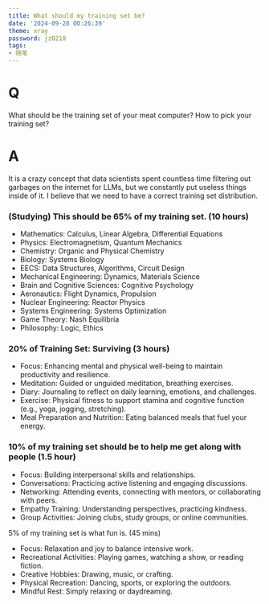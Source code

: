 ```yaml
---
title: What should my training set be?
date: '2024-09-28 00:26:39'
theme: xray
password: jz0218
tags:
- 随笔
---
```


# Q
What should be the training set of your meat computer? How to pick your training set?
<!-- more -->

# A
It is a crazy concept that data scientists spent countless time filtering out garbages on the internet for LLMs, but we constantly put useless things inside of it. I believe that we need to have a correct training set distribution. 
### (Studying) This should be 65% of my training set. (10 hours)
* Mathematics: Calculus, Linear Algebra, Differential Equations
* Physics: Electromagnetism, Quantum Mechanics
* Chemistry: Organic and Physical Chemistry
* Biology: Systems Biology
* EECS: Data Structures, Algorithms, Circuit Design
* Mechanical Engineering: Dynamics, Materials Science
* Brain and Cognitive Sciences: Cognitive Psychology
* Aeronautics: Flight Dynamics, Propulsion
* Nuclear Engineering: Reactor Physics
* Systems Engineering: Systems Optimization
* Game Theory: Nash Equilibria
* Philosophy: Logic, Ethics

### 20% of Training Set: Surviving (3 hours)
* Focus: Enhancing mental and physical well-being to maintain productivity and resilience.
* Meditation: Guided or unguided meditation, breathing exercises.
* Diary: Journaling to reflect on daily learning, emotions, and challenges.
* Exercise: Physical fitness to support stamina and cognitive function (e.g., yoga, jogging, stretching).
* Meal Preparation and Nutrition: Eating balanced meals that fuel your energy.

### 10% of my training set should be to help me get along with people (1.5 hour)
* Focus: Building interpersonal skills and relationships.
* Conversations: Practicing active listening and engaging discussions.
* Networking: Attending events, connecting with mentors, or collaborating with peers.
* Empathy Training: Understanding perspectives, practicing kindness.
* Group Activities: Joining clubs, study groups, or online communities.

5% of my training set is what fun is. (45 mins)
* Focus: Relaxation and joy to balance intensive work.
* Recreational Activities: Playing games, watching a show, or reading fiction.
* Creative Hobbies: Drawing, music, or crafting.
* Physical Recreation: Dancing, sports, or exploring the outdoors.
* Mindful Rest: Simply relaxing or daydreaming.

